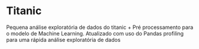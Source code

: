 # Titanic
Pequena análise exploratória de dados do titanic + Pré processamento para o modelo de Machine Learning. 
Atualizado com uso do Pandas profiling para uma rápida análise exploratória de dados
